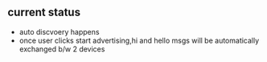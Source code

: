 ## current status
- auto discvoery happens
- once user clicks start advertising,hi and hello msgs will be automatically exchanged b/w 2 devices